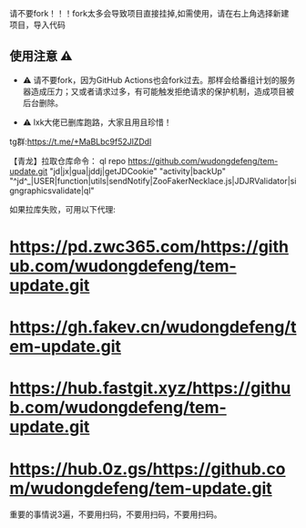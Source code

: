 请不要fork！！！fork太多会导致项目直接挂掉,如需使用，请在右上角选择新建项目，导入代码
## 使用注意 :warning:

- :warning: 请不要fork，因为GitHub Actions也会fork过去。那样会给番组计划的服务器造成压力；又或者请求过多，有可能触发拒绝请求的保护机制，造成项目被后台删除。

- :warning: lxk大佬已删库跑路，大家且用且珍惜！

tg群:https://t.me/+MaBLbc9f52JlZDdl

【青龙】拉取仓库命令：
ql repo https://github.com/wudongdefeng/tem-update.git "jd|jx|gua|jddj|getJDCookie" "activity|backUp" "^jd^_|USER|function|utils|sendNotify|ZooFakerNecklace.js|JDJRValidator|signgraphicsvalidate|ql"

如果拉库失败，可用以下代理:

# https://pd.zwc365.com/https://github.com/wudongdefeng/tem-update.git

# https://gh.fakev.cn/wudongdefeng/tem-update.git

# https://hub.fastgit.xyz/https://github.com/wudongdefeng/tem-update.git

# https://hub.0z.gs/https://github.com/wudongdefeng/tem-update.git



重要的事情说3遍，不要用扫码，不要用扫码，不要用扫码。
